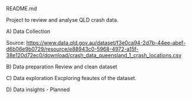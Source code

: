 README.md

Project to review and analyse QLD crash data.

A) Data Collection

Source: https://www.data.qld.gov.au/dataset/f3e0ca94-2d7b-44ee-abef-d6b06e9b0729/resource/e88943c0-5968-4972-a15f-38e120d72ec0/download/crash_data_queensland_1_crash_locations.csv

B) Data preparation
Review and clean dataset

C) Data exploration
Excploring feautes of the dataset.

D) Data insights - Planned
